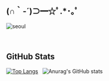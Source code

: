 

## (∩｀-´)⊃━☆ﾟ.*･｡ﾟ
![seoul](https://github.com/tomiesghost/tomiesghost/assets/74523173/4597e1fc-d833-4603-b3af-88691d0bdb1a)





          


<br>

## GitHub Stats


[![Top Langs](https://github-readme-stats-git-masterrstaa-rickstaa.vercel.app/api/top-langs/?username=tomiesghost&show_icons=true&theme=dracula)](https://github.com/tomiesghost/github-readme-stats) &nbsp; ![Anurag's GitHub stats](https://github-readme-stats-sigma-five.vercel.app/api?username=tomiesghost&show_icons=true&theme=dracula)










